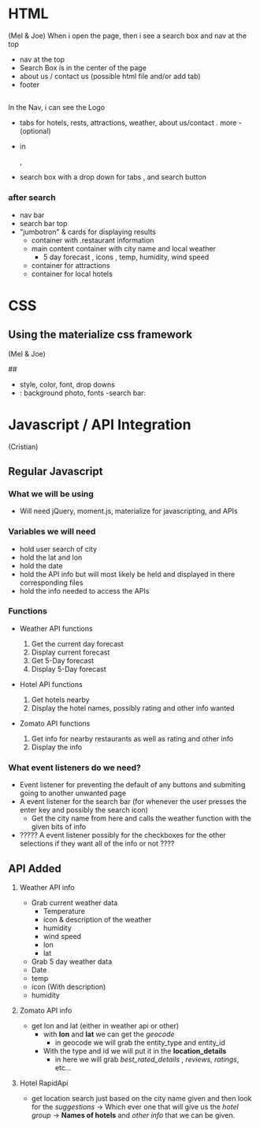 # HTML

(Mel & Joe)
When i open the page, then i see a search box and nav at the top

- nav at the top
- Search Box is in the center of the page
- about us / contact us (possible html file and/or add tab)
- footer

## <body>

In the Nav, i can see the Logo

- tabs for hotels, rests, attractions, weather, about us/contact . more - (optional)

- in <main>,
- search box with a drop down for tabs , and search button

### after search

- nav bar
- search bar top
- "jumbotron" & cards for displaying results
  - container with .restaurant information
  - main content container with city name and local weather
    - 5 day forecast , icons , temp, humidity, wind speed
  - container for attractions
  - container for local hotels

# CSS

## Using the materialize css framework

(Mel & Joe)

##<body>

- <nav> style, color, font, drop downs
- <main>: background photo, fonts
  -search bar:

# Javascript / API Integration

(Cristian)

## Regular Javascript

### What we will be using

- Will need jQuery, moment.js, materialize for javascripting, and APIs

### Variables we will need

- hold user search of city
- hold the lat and lon
- hold the date
- hold the API info but will most likely be held and displayed in there corresponding files
- hold the info needed to access the APIs

### Functions

- Weather API functions

  1. Get the current day forecast
  2. Display current forecast
  3. Get 5-Day forecast
  4. Display 5-Day forecast

- Hotel API functions

  1. Get hotels nearby
  2. Display the hotel names, possibly rating and other info wanted

- Zomato API functions
  1. Get info for nearby restaurants as well as rating and other info
  2. Display the info

### What event listeners do we need?

- Event listener for preventing the default of any buttons and submiting going to another unwanted page
- A event listener for the search bar (for whenever the user presses the enter key and possibly the search icon)
  - Get the city name from here and calls the weather function with the given bits of info
- ????? A event listener possibly for the checkboxes for the other selections if they want all of the info or not ????

## API Added

1. Weather API info

   - Grab current weather data
     - Temperature
     - icon & description of the weather
     - humidity
     - wind speed
     - lon
     - lat
   - Grab 5 day weather data
   - Date
   - temp
   - icon (With description)
   - humidity

2. Zomato API info

   - get lon and lat (either in weather api or other)
     - with **lon** and **lat** we can get the _geocode_
       - in geocode we will grab the entity_type and entity_id
     - With the type and id we will put it in the **location_details**
       - in here we will grab _best_rated_details_ , _reviews_, _ratings_, etc...

3. Hotel RapidApi

   - get location search just based on the city name given and then look for the _suggestions_ -> Which ever one that will give us the _hotel group_ -> **Names of hotels** and _other info_ that we can be given.
